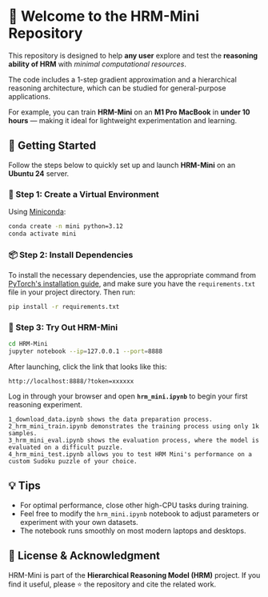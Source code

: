# 🌟 Welcome to the **HRM-Mini** Repository

This repository is designed to help **any user** explore and test the **reasoning ability of HRM** with *minimal computational resources*.

The code includes a 1-step gradient approximation and a hierarchical reasoning architecture, which can be studied for general-purpose applications.

For example, you can train **HRM-Mini** on an **M1 Pro MacBook** in **under 10 hours** — making it ideal for lightweight experimentation and learning.

## 🚀 Getting Started

Follow the steps below to quickly set up and launch **HRM-Mini** on an **Ubuntu 24** server.

### 🧩 Step 1: Create a Virtual Environment

Using [Miniconda](https://docs.conda.io/en/latest/miniconda.html):

```bash
conda create -n mini python=3.12
conda activate mini
```

### 📦 Step 2: Install Dependencies

To install the necessary dependencies, use the appropriate command from [PyTorch's installation guide](https://pytorch.org/get-started/locally/), and make sure you have the `requirements.txt` file in your project directory. Then run:

```bash
pip install -r requirements.txt
```

### 🧠 Step 3: Try Out HRM-Mini

```bash
cd HRM-Mini
jupyter notebook --ip=127.0.0.1 --port=8888
```

After launching, click the link that looks like this:

```
http://localhost:8888/?token=xxxxxx
```

Log in through your browser and open **`hrm_mini.ipynb`** to begin your first reasoning experiment.

```
1_download_data.ipynb shows the data preparation process.
2_hrm_mini_train.ipynb demonstrates the training process using only 1k samples.
3_hrm_mini_eval.ipynb shows the evaluation process, where the model is evaluated on a difficult puzzle.
4_hrm_mini_test.ipynb allows you to test HRM Mini's performance on a custom Sudoku puzzle of your choice.
```

## 💡 Tips

* For optimal performance, close other high-CPU tasks during training.
* Feel free to modify the `hrm_mini.ipynb` notebook to adjust parameters or experiment with your own datasets.
* The notebook runs smoothly on most modern laptops and desktops.

## 🧾 License & Acknowledgment

HRM-Mini is part of the **Hierarchical Reasoning Model (HRM)** project.
If you find it useful, please ⭐ the repository and cite the related work.
